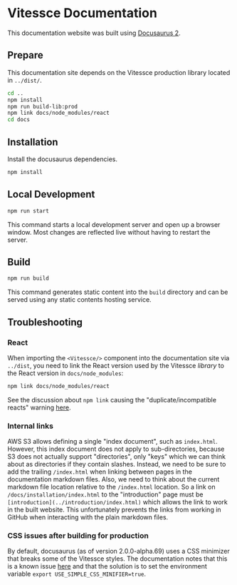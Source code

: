 # Vitessce Documentation

This documentation website was built using [Docusaurus 2](https://v2.docusaurus.io/).

## Prepare

This documentation site depends on the Vitessce production library located in `../dist/`.

```sh
cd ..
npm install
npm run build-lib:prod
npm link docs/node_modules/react
cd docs
```

## Installation

Install the docusaurus dependencies.

```sh
npm install
```

## Local Development

```sh
npm run start
```

This command starts a local development server and open up a browser window. Most changes are reflected live without having to restart the server.

## Build

```sh
npm run build
```

This command generates static content into the `build` directory and can be served using any static contents hosting service.

## Troubleshooting

### React

When importing the `<Vitessce/>` component into the documentation site via `../dist`, you need to link the React version used by the Vitessce _library_ to the React version in `docs/node_modules`:

```sh
npm link docs/node_modules/react
```

See the discussion about `npm link` causing the "duplicate/incompatible reacts" warning [here](https://reactjs.org/warnings/invalid-hook-call-warning.html#duplicate-react).


### Internal links

AWS S3 allows defining a single "index document", such as `index.html`. However, this index document does not apply to sub-directories, because S3 does not actually support "directories", only "keys" which we can think about as directories if they contain slashes. Instead, we need to be sure to add the trailing `/index.html` when linking between pages in the documentation markdown files. Also, we need to think about the current markdown file location relative to the `/index.html` location. So a link on `/docs/installation/index.html` to the "introduction" page must be `[introduction](../introduction/index.html)` which allows the link to work in the built website. This unfortunately prevents the links from working in GitHub when interacting with the plain markdown files.

### CSS issues after building for production

By default, docusaurus (as of version 2.0.0-alpha.69) uses a CSS minimizer that breaks some of the Vitessce styles. The documentation notes that this is a known issue [here](https://github.com/facebook/docusaurus/blob/v2.0.0-alpha.69/website/versioned_docs/version-2.0.0-alpha.69/cli.md) and that the solution is to set the environment variable `export USE_SIMPLE_CSS_MINIFIER=true`.